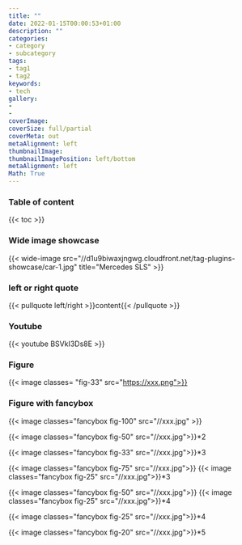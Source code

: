 ```yaml
---
title: ""
date: 2022-01-15T00:00:53+01:00
description: ""
categories:
- category
- subcategory
tags:
- tag1
- tag2
keywords:
- tech
gallery:
-
-
coverImage:
coverSize: full/partial
coverMeta: out
metaAlignment: left
thumbnailImage:
thumbnailImagePosition: left/bottom
metaAlignment: left
Math: True
---
```


<!--more-->
### Table of content
{{< toc >}}

### Wide image showcase
{{< wide-image src="//d1u9biwaxjngwg.cloudfront.net/tag-plugins-showcase/car-1.jpg" title="Mercedes SLS" >}}

### left or right quote
{{< pullquote left/right >}}content{{< /pullquote >}}

### Youtube
{{< youtube BSVkI3Ds8E >}}

### Figure
{{< image classes= "fig-33" src="https://xxx.png">}}

### Figure with fancybox
{{< image classes="fancybox fig-100" src="//xxx.jpg" >}}

{{< image classes="fancybox fig-50" src="//xxx.jpg">}}*2

{{< image classes="fancybox fig-33" src="//xxx.jpg">}}*3

{{< image classes="fancybox fig-75" src="//xxx.jpg">}}
{{< image classes="fancybox fig-25" src="//xxx.jpg">}}*3

{{< image classes="fancybox fig-50" src="//xxx.jpg">}}
{{< image classes="fancybox fig-25" src="//xxx.jpg">}}*4

{{< image classes="fancybox fig-25" src="//xxx.jpg">}}*4

{{< image classes="fancybox fig-20" src="//xxx.jpg">}}*5
